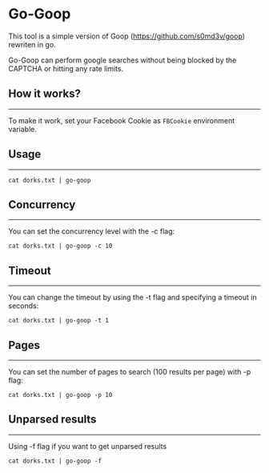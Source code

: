 # Go-Goop

This tool is a simple version of Goop (https://github.com/s0md3v/goop) rewriten in go.

Go-Goop can perform google searches without being blocked by the CAPTCHA or hitting any rate limits.

## How it works?
---
To make it work, set your Facebook Cookie as `FBCookie` environment variable.


## Usage
---
```
cat dorks.txt | go-goop
```

## Concurrency
---
You can set the concurrency level with the -c flag:
```
cat dorks.txt | go-goop -c 10
````

## Timeout
---
You can change the timeout by using the -t flag and specifying a timeout in seconds:
```
cat dorks.txt | go-goop -t 1
```

## Pages
---
You can set the number of pages to search (100 results per page) with -p flag:
```
cat dorks.txt | go-goop -p 10
```

## Unparsed results
---
Using -f flag if you want to get unparsed results
```
cat dorks.txt | go-goop -f
```
